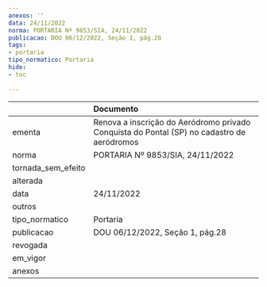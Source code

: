 ```yaml
---
anexos: ''
data: 24/11/2022
norma: PORTARIA Nº 9853/SIA, 24/11/2022
publicacao: DOU 06/12/2022, Seção 1, pág.28
tags:
- portaria
tipo_normatico: Portaria
hide: 
- toc 
 
---
```


|                    | Documento                                                                                  |
|:-------------------|:-------------------------------------------------------------------------------------------|
| ementa             | Renova a inscrição do Aeródromo privado Conquista do Pontal (SP) no cadastro de aeródromos |
| norma              | PORTARIA Nº 9853/SIA, 24/11/2022                                                           |
| tornada_sem_efeito |                                                                                            |
| alterada           |                                                                                            |
| data               | 24/11/2022                                                                                 |
| outros             |                                                                                            |
| tipo_normatico     | Portaria                                                                                   |
| publicacao         | DOU 06/12/2022, Seção 1, pág.28                                                            |
| revogada           |                                                                                            |
| em_vigor           |                                                                                            |
| anexos             |                                                                                            |